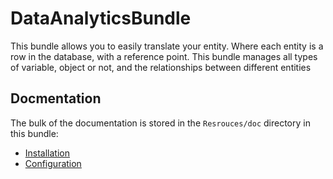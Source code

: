 # DataAnalyticsBundle
This bundle allows you to easily translate your entity. Where each entity is a row in the database, with a reference point.
This bundle manages all types of variable, object or not, and the relationships between different entities

## Docmentation

The bulk of the documentation is stored in the ``Resrouces/doc`` directory in this bundle:

   * [Installation](./Resources/doc/installation.md)
   * [Configuration](./Resources/doc/configuration.md)